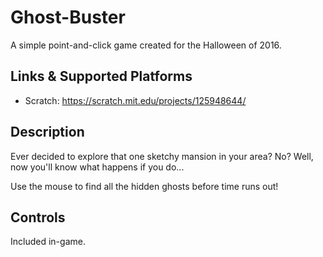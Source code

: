 # Ghost-Buster
A simple point-and-click game created for the Halloween of 2016.

## Links & Supported Platforms
* Scratch: https://scratch.mit.edu/projects/125948644/

## Description
Ever decided to explore that one sketchy mansion in your area? No? Well, now you'll know what happens if you do...

Use the mouse to find all the hidden ghosts before time runs out!

## Controls
Included in-game.
